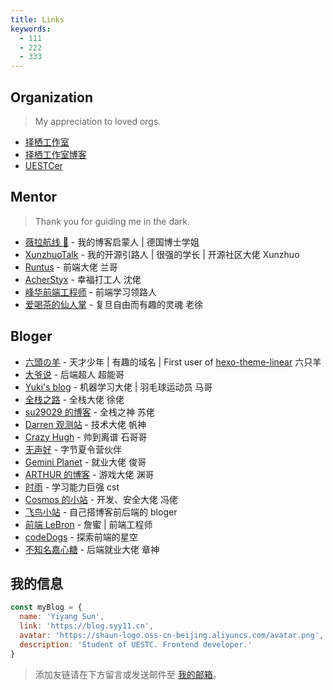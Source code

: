 ```yaml
---
title: Links
keywords:
  - 111
  - 222
  - 333
---
```


## Organization

> My appreciation to loved orgs.

- [择栖工作室](https://zeqi.tech/)
- [择栖工作室博客](https://blog.zeqi.tech/)
- [UESTCer](https://github.com/uestcer)

## Mentor

> Thank you for guiding me in the dark.

- [薇拉航线 🌺](https://www.zuozuovera.com/) - 我的博客启蒙人 | 德国博士学姐
- [XunzhuoTalk](https://www.xunzhuotalk.com/) - 我的开源引路人 | 很强的学长 | 开源社区大佬 Xunzhuo
- [Runtus](https://runtus.top/) - 前端大佬 兰哥
- [AcherStyx](https://acherstyx.github.io/) - 幸福打工人 沈佬
- [峰华前端工程师](https://zxuqian.cn/) - 前端学习领路人
- [爱喝茶的仙人掌](https://sharifxu.top/) - 复旦自由而有趣的灵魂 老徐

## Bloger

- [六頭の羊](https://www.t6t.xyz/) - 天才少年 | 有趣的域名 | First user of [hexo-theme-linear](https://github.com/syy11cn/hexo-theme-linear) 六只羊
- [大爷说](https://cnijj.cn/) - 后端超人 超能哥
- [Yuki's blog](https://yukiyousa.cn/) - 机器学习大佬 | 羽毛球运动员 马哥
- [全栈之路](https://jason-xy.cn/) - 全栈大佬 徐佬
- [su29029 的博客](https://su29029.github.io/) - 全栈之神 苏佬
- [Darren 观测站](https://darren-dong.com/) - 技术大佬 帆神
- [Crazy Hugh](https://crazyhugh.github.io/) - 帅到离谱 石哥哥
- [无声好](http://wushenghao.cn/) - 字节夏令营伙伴
- [Gemini Planet](https://geminiplanet.cn/) - 就业大佬 俊哥
- [ARTHUR 的博客](http://arthurwy.top/) - 游戏大佬 渊哥
- [时雨](https://originlaboratory.github.io/) - 学习能力巨强 cst
- [Cosmos 的小站](https://cosmos-uestc.space/) - 开发、安全大佬 冯佬
- [飞鸟小站](https://lzxjack.top/) - 自己搭博客前后端的 bloger
- [前端 LeBron](https://www.lebronchao.com/) - 詹蜜 | 前端工程师
- [codeDogs](https://blog.codedogs.top/) - 探索前端的星空
- [不知名嘉心糖](https://i-have-no-name-555.github.io/) - 后端就业大佬 章神

## 我的信息

```js
const myBlog = {
  name: 'Yiyang Sun',
  link: 'https://blog.syy11.cn',
  avatar: 'https://shaun-logo.oss-cn-beijing.aliyuncs.com/avatar.png',
  description: 'Student of UESTC. Frontend developer.'
}
```

> 添加友链请在下方留言或发送邮件至 [我的邮箱](mailto:syy11cn@outlook.com)。
